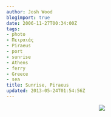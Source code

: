 ```yaml
---
author: Josh Wood
blogimport: true
date: 2006-11-27T00:34:00Z
tags:
- photo
- Πειραιάς
- Piraeus
- port
- sunrise
- Athens
- ferry
- Greece
- sea
title: Sunrise, Piraeus
updated: 2013-05-24T01:54:56Z
---
```


<div class="separator" style="clear: both; text-align: center;">
  <img border="0" src="/img/sunrisepiraeus.jpg" /></a>
</div>
